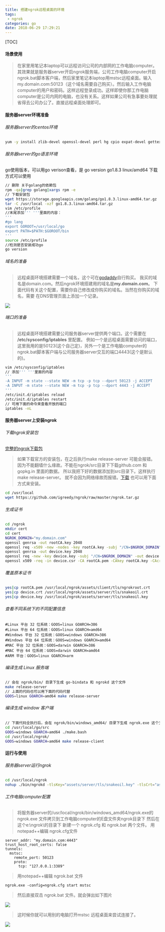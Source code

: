 ```yaml
---
title: 搭建ngrok远程桌面的环境
tags: 
 - ngrok
categories: go
date: 2018-06-29 17:29:21
---
```

[TOC]
#### 场景使用
>在家里用笔记本laptop可以远程访问公司的内部网的工作电脑computer。其效果就是服务器server开启ngrok服务端，公司工作电脑computer开启ngrok.bat脚本客户端，然后家里笔记本laptop用mstsc远程桌面。输入my.domain.com:50123（这个域名需要自己购买）。然后输入工作电脑computer的用户和密码。这样远程登录成功。这样即使你那工作电脑computer是公司内网的电脑，也没有关系。这样如果公司有急事要处理就省得去公司办公了。直接远程桌面处理即可。
#### 服务器server环境准备
###### 服务器server的centos环境
```bash
yum -y install zlib-devel openssl-devel perl hg cpio expat-devel gettext-devel curl curl-devel perl-ExtUtils-MakeMaker hg wget gcc gcc-c++ git
```
###### 服务器server的go语言环境
go使用版本，可以用go verison查看，是 go version go1.8.3 linux/amd64
下载方式可以使用
```bash
// 删除 关于golang的依赖包
rpm -qa|grep golang|xargs rpm -e
// 下载安装包
wget https://storage.googleapis.com/golang/go1.8.3.linux-amd64.tar.gz
tar -C /usr/local -xzf go1.8.3.linux-amd64.tar.gz
vim /etc/profile
//末尾添加''' '''里面的内容：
'''
#go lang
export GOROOT=/usr/local/go
export PATH=$PATH:$GOROOT/bin
'''
source /etc/profile
//检测是否安装成功go
go version
```
###### 域名的准备
>远程桌面环境搭建需要一个域名，这个可在[godaddy](www.godaddy.coom)自行购买。
我买的域名是domain.com。然后ngrok环境搭建用的域名是**my.domain.com**。
下面代码有关这个配置，需要你自己修改成你购买的域名。当然在你购买的域名，需要
在DNS管理页面上添加一个记录。

![](https://raw.githubusercontent.com/igreedy/igreedy.github.io/master/images/go/1.png)



###### 端口的准备
>远程桌面环境搭建需要公司服务器server提供两个端口。这个需要在 **/etc/sysconfig/iptables** 里配置。
例如一个是远程桌面需要访问的端口，这里我用的是50123(这个自己定)，另外一个是工作电脑computer的
ngrok.bat脚本客户端与公司服务器server交互的端口4443(这个是默认的)。

```bash
vim /etc/sysconfig/iptables
// 添加''' '''里面的内容
'''
-A INPUT -m state --state NEW -m tcp -p tcp --dport 50123 -j ACCEPT
-A INPUT -m state --state NEW -m tcp -p tcp --dport 4443 -j ACCEPT
'''
/etc/init.d/iptables reload
/etc/init.d/iptables restart
// 可用下面的命令来查看开放的端口
iptables -nL
```

#### 服务器server上安装ngrok
###### 下载ngrok安装包
[完整的ngrok下载包](https://github.com/igreedy/ngrok/raw/master/ngrok.tar.gz)

>如果下载官方的安装包，在之后执行make release-server 可能会报错。
因为不能翻墙什么缘故。不能在ngrok/src目录下下载github.com 和gopkg.in 里面的数据。
所以我把下好的数据添加到src目录下。这样执行 make release-server。
就不会因为网络缘故而报错。[下载](https://github.com/igreedy/ngrok/raw/master/ngrok.tar.gz)
也可以用下面方式来安装。

```bash
cd /usr/local
wget https://github.com/igreedy/ngrok/raw/master/ngrok.tar.gz
```
###### 生成证书
```bash
cd /ngrok
mkdir cert
cd cert
NGROK_DOMAIN="my.domain.com"
openssl genrsa -out rootCA.key 2048
openssl req -x509 -new -nodes -key rootCA.key -subj "/CN=$NGROK_DOMAIN" -days 5000 -out rootCA.pem
openssl genrsa -out device.key 2048
openssl req -new -key device.key -subj "/CN=$NGROK_DOMAIN" -out device.csr
openssl x509 -req -in device.csr -CA rootCA.pem -CAkey rootCA.key -CAcreateserial -out device.crt -days 5000
```
###### 覆盖原本证书
```bash
yes|cp rootCA.pem /usr/local/ngrok/assets/client/tls/ngrokroot.crt
yes|cp device.crt /usr/local/ngrok/assets/server/tls/snakeoil.crt
yes|cp device.key /usr/local/ngrok/assets/server/tls/snakeoil.key
```
###### 查看不同系统下的不同配置信息
```
#Linux 平台 32 位系统：GOOS=linux GOARCH=386
#Linux 平台 64 位系统：GOOS=linux GOARCH=amd64
#Windows 平台 32 位系统：GOOS=windows GOARCH=386
#Windows 平台 64 位系统：GOOS=windows GOARCH=amd64
#MAC 平台 32 位系统：GOOS=darwin GOARCH=386
#MAC 平台 64 位系统：GOOS=darwin GOARCH=amd64
#ARM 平台：GOOS=linux GOARCH=arm
```
###### 编译生成 Linux 服务端 
```bash
// 会在 ngrok/bin/ 目录下生成 go-bindata 和 ngrokd 这个文件
make release-server
// 上面的代码也可以用下面的代码代替
GOOS=linux GOARCH=amd64 make release-server
```

###### 编译生成 window 客户端 
```bash
// 下面代码全执行后，会在 ngrok/bin/windows_amd64/ 目录下生成 ngrok.exe 这个文件
cd /usr/local/go/src
GOOS=windows GOARCH=amd64 ./make.bash
cd /usr/local/ngrok/
GOOS=windows GOARCH=amd64 make release-client
```
#### 运行与使用

###### 服务器server运行ngrok
```bash
cd /usr/local/ngrok
nohup ./bin/ngrokd -tlsKey="assets/server/tls/snakeoil.key" -tlsCrt="assets/server/tls/snakeoil.crt" -domain="my.domain.com"  -httpAddr=":7788" &
```
###### 工作电脑computer配置
>将服务器server的/usr/local/ngrok/bin/windows_amd64/ngrok.exe的 ngrok.exe 文件拷贝到工作电脑computer的E盘文件夹ngrok目录下
然后在这个e:\ngrok\的目录下 新建一个 ngrok.cfg 和 ngrok.bat 两个文件。
用notepad++编辑 ngrok.cfg文件
```
server_addr: "my.domain.com:4443"
trust_host_root_certs: false
tunnels:
  mstsc:
    remote_port: 50123
    proto:
      tcp: "127.0.0.1:3389"
```
> 用notepad++编辑 ngrok.bat 文件

```
ngrok.exe -config=ngrok.cfg start mstsc
```
>然后直接双击  ngrok.bat 文件。就会弹出如下图片

![](https://raw.githubusercontent.com/igreedy/igreedy.github.io/master/images/go/2.png)


>这时候你就可以用别的电脑打开mstsc 远程桌面来尝试连接了。

![](https://raw.githubusercontent.com/igreedy/igreedy.github.io/master/images/go/3.png)
